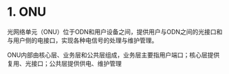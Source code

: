 # 1. ONU
光网络单元（ONU）位于ODN和用户设备之间，提供用户与ODN之间的光接口和与用户侧的电接口，实现各种电信号的处理与维护管理。

ONU内部由核心层、业务层和公共层组成，业务层主要指用户端口；核心层提供复用、光接口；公共层提供供电、维护管理